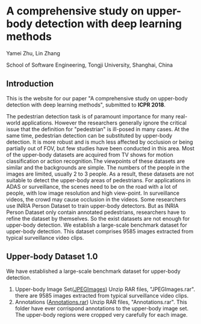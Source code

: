 # A comprehensive study on upper-body detection with deep learning methods

Yamei Zhu, Lin Zhang

School of Software Engineering, Tongji University, Shanghai, China

## Introduction 
This is the website for our paper "A comprehensive study on upper-body detection with deep learning methods", submitted to **ICPR 2018**. 

The pedestrian detection task is of paramount importance for many real-world applications. However the researchers generally ignore the critical issue that the definition for "pedestrian" is ill-posed in many cases. At the same time, pedestrian detection can be substituted by upper-body detection. It is more robust and is much less affected by occlusion or being partially out of FOV, but few studies have been conducted in this area. Most of the upper-body datasets are acquired from TV shows for motion classification or action recognition.The viewpoints of these datasets are similar and the backgrounds are simple. The numbers of the people in the images are limited, usually 2 to 3 people. As a result, these datasets are not suitable to detect the upper-body areas of pedestrians. For applications in ADAS or surveillance, the scenes need to be on the road with a lot of people, with low image resolution and high view-point. In surveillance videos, the crowd may cause occlusion in the videos. Some researchers use INRIA Person Dataset to train upper-body detectors. But as INRIA Person Dataset only contain annotated pedestrians, researchers have to refine the dataset by themselves. So the exist datasets are not enough for upper-body detection. We establish a large-scale benchmark dataset for upper-body detection. This dataset comprises 9585 images extracted from typical surveillance video clips.

## Upper-body Dataset 1.0

We have established a large-scale benchmark dataset for upper-body detection.

1. Upper-body Image Set([JPEGImages](https://pan.baidu.com/s/1eSpFCYm))
 Unzip RAR files, "JPEGImages.rar". there are 9585 images extracted from typical surveillance video clips.
2. Annotations ([Annotations.rar](https://pan.baidu.com/s/1kULdqez))
Unzip RAR files, "Annotations.rar". This folder have ever corrispond annotations to the upper-body image set. The upper-body regions were cropped very carefully for each image.

